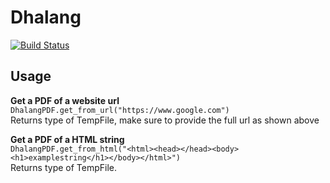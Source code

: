 # Dhalang
[![Build Status](https://travis-ci.com/NielsSteensma/Dhalang.svg?token=XZgKAByw2KZjcrsCh8gW&branch=master)](https://travis-ci.com/NielsSteensma/Dhalang)


## Usage
__Get a PDF of a website url__  
`DhalangPDF.get_from_url("https://www.google.com")`  
Returns type of TempFile, make sure to provide the full url as shown above
  
  
__Get a PDF of a HTML string__  
`DhalangPDF.get_from_html("<html><head></head><body><h1>examplestring</h1></body></html>")`  
Returns type of TempFile.
